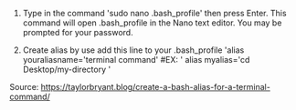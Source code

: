 1. Type in the command 'sudo nano .bash_profile' then press Enter. This command will open .bash_profile in the Nano text editor. You may be prompted for your password.

2. Create alias by use add this line to your .bash_profile
    'alias youraliasname='terminal command'
#EX:
    ' alias myalias='cd Desktop/my-directory '

Source: https://taylorbryant.blog/create-a-bash-alias-for-a-terminal-command/ 